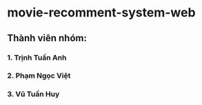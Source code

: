 # movie-recomment-system-web


## Thành viên nhóm:
### 1. Trịnh Tuấn Anh
### 2. Phạm Ngọc Việt
### 3. Vũ Tuấn Huy
